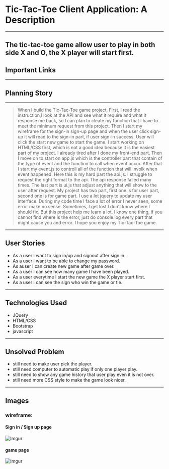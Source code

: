 # Tic-Tac-Toe Client Application: A Description
---
The tic-tac-toe game allow user to play in both side X and O, the X player will start first.
---
## Important Links
---
## Planning Story
---
>When I build the Tic-Tac-Toe game project, First, I read the instruction,I look at the API and see what it require and what it response me back, so I can plan to cleate my function that I have to meet the minimum request from this project. Then I start my wireframe for the sign-in sign-up page and when the user click sign-up it will read to the sign-in part, if user sign-in success. User will click the start new game to start the game. I start working on HTML/CSS first, which is not a good idea because it is the easiest part of my project. I already tired after I done my front-end part. Then I move on to start on app.js which is the controller part that contain of the type of event and the function to call when event occur. After that I start my event.js to controll all of the function that will involk when event happened. Here this is my hard part the api.js. I struggle to request the right format to the api. The api response failed many times. The last part is ui.js that adjust anything that will show to the user after request. My project has two part, first one is for user part, second one is for game part. I use a lot jquery to update my user interface. During my code time I face a lot of error I never seen, some error make no sense. Sometimes, I get lost I don't know where I should fix. But this project help me learn a lot. I know one thing, if you cannot find where is the error, just do console.log every part that might cause you and error. I hope you enjoy my Tic-Tac-Toe game.
---
## User Stories

* As a user I want to sign in/up and signout after sign in.
* As a user I want to be able to change my password.
* As auser I can create new game after game over.
* As a user I can see how many game I have been played.
* As a user everytime I start the new game the X player start first.
* As a user I can see the sign who win the game or tie.

---
## Technologies Used
* JQuery
* HTML/CSS
* Bootstrap
* javascript
---
## Unsolved Problem
* still need to make user pick the player.
* still need computer to automatic play if only one player play.
* still need to show any game history that user play even it is not over.
* still need more CSS style to make the game look nicer.
---
## Images

### wireframe:

#### Sign in / Sign up page

![Imgur](https://i.imgur.com/Fey8psL.png)

#### game page
![Imgur](https://i.imgur.com/ihYQq7x.png)
